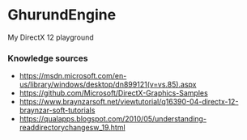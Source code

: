 # GhurundEngine
My DirectX 12 playground
 
### Knowledge sources

 - https://msdn.microsoft.com/en-us/library/windows/desktop/dn899121(v=vs.85).aspx
 - https://github.com/Microsoft/DirectX-Graphics-Samples
 - https://www.braynzarsoft.net/viewtutorial/q16390-04-directx-12-braynzar-soft-tutorials
 - https://qualapps.blogspot.com/2010/05/understanding-readdirectorychangesw_19.html

